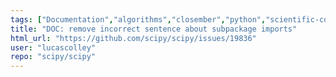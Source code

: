 ```yaml
---
tags: ["Documentation","algorithms","closember","python","scientific-computing","scipy"]
title: "DOC: remove incorrect sentence about subpackage imports"
html_url: "https://github.com/scipy/scipy/issues/19836"
user: "lucascolley"
repo: "scipy/scipy"
---
```


